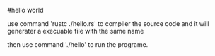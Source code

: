 #hello world

use command 'rustc ./hello.rs' to compiler the source code and it will generater a execuable file with
the same name

then use command './hello' to run the programe.
